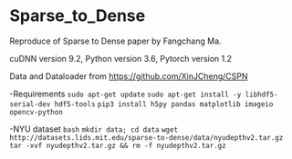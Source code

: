 # Sparse_to_Dense
Reproduce of Sparse to Dense paper by Fangchang Ma.

cuDNN version 9.2, Python version 3.6, Pytorch version 1.2

Data and Dataloader from https://github.com/XinJCheng/CSPN

-Requirements
	```sudo apt-get update```
	```sudo apt-get install -y libhdf5-serial-dev hdf5-tools```
	```pip3 install h5py pandas matplotlib imageio opencv-python```

-NYU dataset
	```bash```
	```mkdir data; cd data```
	```wget http://datasets.lids.mit.edu/sparse-to-dense/data/nyudepthv2.tar.gz```
	```tar -xvf nyudepthv2.tar.gz && rm -f nyudepthv2.tar.gz```
